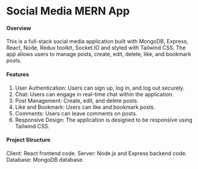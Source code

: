 # Social Media MERN App

#### Overview

This is a full-stack social media application built with MongoDB, Express, React, Node, Redux toolkit, Socket.IO and styled with Tailwind CSS. The app allows users to manage posts, create, edit, delete, like, and bookmark posts.
 
#### Features

1. User Authentication: Users can sign up, log in, and log out securely.
2. Chat: Users can engage in real-time chat within the application.
3. Post Management: Create, edit, and delete posts.
4. Like and Bookmark: Users can like and bookmark posts.
5. Comments: Users can leave comments on posts.
6. Responsive Design: The application is designed to be responsive using Tailwind CSS.

#### Project Structure

Client: React frontend code.
Server: Node.js and Express backend code.
Database: MongoDB database.
